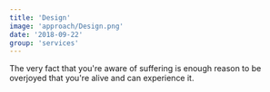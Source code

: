```yaml
---
title: 'Design'
image: 'approach/Design.png'
date: '2018-09-22'
group: 'services'
---
```


The very fact that you're aware of suffering is enough reason to be overjoyed that you're alive and can experience it.